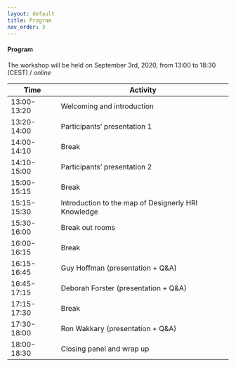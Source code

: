 ```yaml
---
layout: default
title: Program
nav_order: 3
---
```


#### Program

The workshop will be held on September 3rd, 2020, from 13:00 to 18:30 (CEST) / _online_

| Time   | Activity |
| ------------- | ------------- |
| 13:00-13:20  | Welcoming and introduction  |
| 13:20-14:00  | Participants’ presentation 1  |
| 14:00-14:10  | Break  |
| 14:10-15:00  | Participants’ presentation 2  |
| 15:00-15:15  | Break  |
| 15:15-15:30  | Introduction to the map of Designerly HRI Knowledge  |
| 15:30-16:00  | Break out rooms  |
| 16:00-16:15  | Break  |
| 16:15-16:45  | Guy Hoffman (presentation + Q&A)  |
| 16:45-17:15  | Deborah Forster (presentation + Q&A) |
| 17:15-17:30  | Break  |
| 17:30-18:00  | Ron Wakkary (presentation + Q&A) |
| 18:00-18:30  | Closing panel and wrap up |
